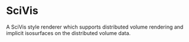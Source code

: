 # SciVis

A SciVis style renderer which supports distributed volume rendering and implicit isosurfaces
on the distributed volume data.

